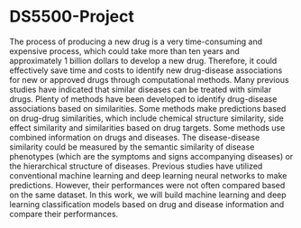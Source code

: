 # DS5500-Project
The process of producing a new drug is a very time-consuming and expensive process, which could take more than ten years and approximately 1 billion dollars to develop a new drug. Therefore, it could effectively save time and costs to identify new drug-disease associations for new or approved drugs through computational methods. 
Many previous studies have indicated that similar diseases can be treated with similar drugs. Plenty of methods have been developed to identify drug-disease associations based on similarities. Some methods make predictions based on drug-drug similarities, which include chemical structure similarity, side effect similarity and similarities based on drug targets. Some methods use combined information on drugs and diseases. The disease-disease similarity could be measured by the semantic similarity of disease phenotypes (which are the symptoms and signs accompanying diseases) or the hierarchical structure of diseases. Previous studies have utilized conventional machine learning and deep learning neural networks to make predictions. However, their performances were not often compared based on the same dataset. In this work, we will build machine learning and deep learning classification models based on drug and disease information and compare their performances.

